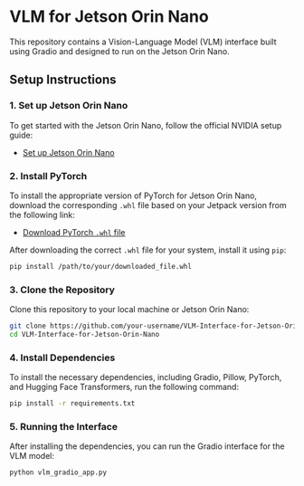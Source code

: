 # VLM for Jetson Orin Nano

This repository contains a Vision-Language Model (VLM) interface built using Gradio and designed to run on the Jetson Orin Nano.

## Setup Instructions

### 1. Set up Jetson Orin Nano
To get started with the Jetson Orin Nano, follow the official NVIDIA setup guide:

- [Set up Jetson Orin Nano](https://developer.nvidia.com/embedded/learn/get-started-jetson-orin-nano-devkit)

### 2. Install PyTorch
To install the appropriate version of PyTorch for Jetson Orin Nano, download the corresponding `.whl` file based on your Jetpack version from the following link:

- [Download PyTorch `.whl` file](https://developer.nvidia.com/embedded/downloads#?search=torch)

After downloading the correct `.whl` file for your system, install it using `pip`:

```bash
pip install /path/to/your/downloaded_file.whl
```

### 3. Clone the Repository
Clone this repository to your local machine or Jetson Orin Nano:

```bash
git clone https://github.com/your-username/VLM-Interface-for-Jetson-Orin-Nano.git
cd VLM-Interface-for-Jetson-Orin-Nano
```

### 4. Install Dependencies
To install the necessary dependencies, including Gradio, Pillow, PyTorch, and Hugging Face Transformers, run the following command:

```bash
pip install -r requirements.txt
```

### 5. Running the Interface
After installing the dependencies, you can run the Gradio interface for the VLM model:

```bash
python vlm_gradio_app.py
```

